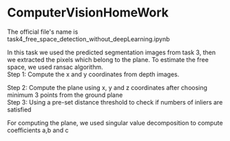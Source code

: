 # ComputerVisionHomeWork

The official file's name is task4_free_space_detection_without_deepLearning.ipynb


In this task we used the predicted segmentation images from task 3, then we extracted the pixels which belong to the plane.
To estimate the free space, we used ransac algorithm.            
Step 1: Compute the x and y coordinates from depth images.

Step 2: Compute the plane using x, y and z coordinates after choosing minimum 3 points from the ground plane    
Step 3: Using a pre-set distance threshold to check if numbers of inliers are satisfied     

For computing the plane, we used singular value decomposition to compute coefficients a,b and c
